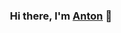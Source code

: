 <h3 align="center">
Hi there, I'm <a href="https://www.warnstrom.com/" target="_blank" rel="noreferrer">Anton</a> 👋
</h3>

